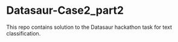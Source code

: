 # Datasaur-Case2_part2
This repo contains solution to the Datasaur hackathon task for text classification.
